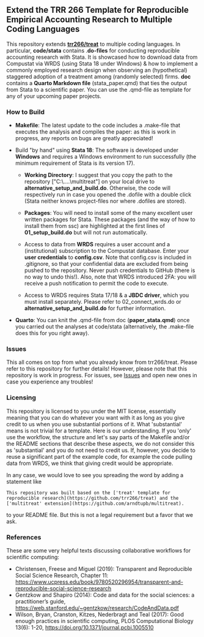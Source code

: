 ## Extend the TRR 266 Template for Reproducible Empirical Accounting Research to Multiple Coding Languages

This repository extends [**trr266/treat**](https://github.com/trr266/treat) to multiple coding languages. In particular, **code/stata** contains .**do-files** for conducting reproducible accounting research with Stata. It is showcased how to download data from Compustat via WRDS (using Stata 18 under Windows) & how to implement a commonly employed research design when observing an (hypothetical) staggered adoption of a treatment among (randomly selected) firms. **doc** contains a **Quarto Markdown file** (stata_paper.qmd) that ties the output from Stata to a scientific paper. You can use the .qmd-file as template for any of your upcoming paper projects.

### How to Build

-   **Makefile**: The latest update to the code includes a .make-file that executes the analysis and compiles the paper: as this is work in progress, any reports on bugs are greatly appreciated!

-   Build "by hand" using **Stata 18**: The software is developed under **Windows** and requires a Windows environment to run successfully (the minimum requirement of Stata is its version 17).

    -   **Working Directory**: I suggest that you copy the path to the repository ["C:\\....\\multitreat"] on your local drive to **alternative_setup_and_build.do**. Otherwise, the code will respectively run in case you opened the .dofile with a double click (Stata neither knows project-files nor where .dofiles are stored).

    -   **Packages**: You will need to install some of the many excellent user written packages for Stata. These packages (and the way of how to install them from ssc) are highlighted at the first lines of **01_setup_build.do** but will not run automatically.

    -   Access to data from **WRDS** requires a user account and a (institutional) subscription to the Compustat database. Enter your **user credentials** to **config.csv**. Note that config.csv is included in .gitignore, so that your confidential data are excluded from being pushed to the repository. Never push credentials to GitHub (there is no way to undo this!). Also, note that WRDS introduced 2FA: you will receive a push notification to permit the code to execute. 

    -   Access to WRDS requires Stata 17/18 & a **JBDC driver**, which you must install separately. Please refer to 02_connect_wrds.do or **alternative_setup_and_build.do** for further information.

-   **Quarto**: You can knit the .qmd-file from doc (**paper_stata.qmd**) once you carried out the analyses at code/stata (alternatively, the .make-file does this for you right away). 

### Issues

This all comes on top from what you already know from trr266/treat. Please refer to this repository for further details! However, please note that this repository is work in progress. For issues, see [Issues](https://github.com/arndtupb/multitreat/issues) and open new ones in case you experience any troubles!

### Licensing

This repository is licensed to you under the MIT license, essentially meaning that you can do whatever you want with it as long as you give credit to us when you use substantial portions of it. What 'substantial' means is not trivial for a template. Here is our understanding. If you 'only' use the workflow, the structure and let's say parts of the Makefile and/or the README sections that describe these aspects, we do not consider this as 'substantial' and you do not need to credit us. If, however, you decide to reuse a significant part of the example code, for example the code pulling data from WRDS, we think that giving credit would be appropriate.

In any case, we would love to see you spreading the word by adding a statement like

    This repository was built based on the ['treat' template for reproducible research](https://github.com/trr266/treat) and the ['multitreat' extension](https://github.com/arndtupb/multitreat).

to your README file. But this is not a legal requirement but a favor that we ask.

### References

These are some very helpful texts discussing collaborative workflows for scientific computing:

-   Christensen, Freese and Miguel (2019): Transparent and Reproducible Social Science Research, Chapter 11: <https://www.ucpress.edu/book/9780520296954/transparent-and-reproducible-social-science-research>
-   Gentzkow and Shapiro (2014): Code and data for the social sciences: a practitioner’s guide, <https://web.stanford.edu/~gentzkow/research/CodeAndData.pdf>
-   Wilson, Bryan, Cranston, Kitzes, Nederbragt and Teal (2017): Good enough practices in scientific computing, PLOS Computational Biology 13(6): 1-20, <https://doi.org/10.1371/journal.pcbi.1005510>
